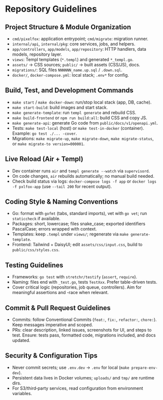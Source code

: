 # Repository Guidelines

## Project Structure & Module Organization
- `cmd/pixelfox`: application entrypoint; `cmd/migrate`: migration runner.
- `internal/api`, `internal/pkg`: core services, jobs, and helpers.
- `app/controllers`, `app/models`, `app/repository`: HTTP handlers, data models, repository layer.
- `views`: Templ templates (`*.templ`) and generated `*_templ.go`.
- `assets/` → CSS sources; `public/` → built assets (CSS/JS), docs.
- `migrations/`: SQL files `NNNNNN_name.up.sql` / `.down.sql`.
- `docker/`, `docker-compose.yml`: local stack; `.env*` for config.

## Build, Test, and Development Commands
- `make start` / `make docker-down`: run/stop local stack (app, DB, cache).
- `make start-build`: build images and start stack.
- `make generate-template`: run `templ generate` and rebuild CSS.
- `make build-frontend` or `npm run build:all`: build CSS and copy JS.
- `make generate-api`: generate Go code from `public/docs/v1/openapi.yml`.
- Tests: `make test-local` (host) or `make test-in-docker` (container). Example: `go test ./... -cover`.
- Migrations: `make migrate-up`, `make migrate-down`, `make migrate-status`, or `make migrate-to version=000001`.

## Live Reload (Air + Templ)
- Dev container runs `air` and `templ generate --watch` via `supervisord`.
- On code changes, `air` rebuilds automatically; no manual build needed.
- Check build status via logs: `docker-compose logs -f app` or `docker logs -f pxlfox-app` (use `--tail 200` for recent output).

## Coding Style & Naming Conventions
- Go: format with `gofmt` (tabs, standard imports), vet with `go vet`; run `staticcheck` if available.
- Packages: short, lowercase; files snake_case; exported identifiers PascalCase; errors wrapped with context.
- Templates: keep `.templ` under `views/`; regenerate via `make generate-template`.
- Frontend: Tailwind + DaisyUI; edit `assets/css/input.css`, build to `public/css/styles.css`.

## Testing Guidelines
- Frameworks: `go test` with `stretchr/testify` (`assert`, `require`).
- Naming: files end with `_test.go`, tests `TestXxx`. Prefer table-driven tests.
- Cover critical logic (repositories, job queue, controllers). Aim for meaningful assertions and -race when relevant.

## Commit & Pull Request Guidelines
- Commits: follow Conventional Commits (`feat:`, `fix:`, `refactor:`, `chore:`). Keep messages imperative and scoped.
- PRs: clear description, linked issues, screenshots for UI, and steps to test. Ensure: tests pass, formatted code, migrations included, and docs updated.

## Security & Configuration Tips
- Never commit secrets; use `.env.dev` → `.env` for local (`make prepare-env-dev`).
- Persistent data lives in Docker volumes; `uploads/` and `tmp/` are runtime dirs.
- For S3/third‑party services, read configuration from environment variables.
